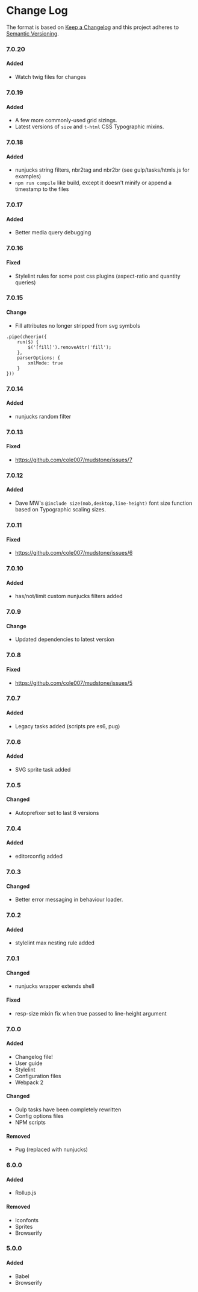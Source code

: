 # Change Log

The format is based on [Keep a Changelog](http://keepachangelog.com/)
and this project adheres to [Semantic Versioning](http://semver.org/).

### 7.0.20

#### Added

- Watch twig files for changes

### 7.0.19

#### Added

- A few more commonly-used grid sizings.
- Latest versions of `size` and `t-html` CSS Typographic mixins.

### 7.0.18

#### Added

- nunjucks string filters, nbr2tag and nbr2br (see gulp/tasks/htmls.js for examples)
- `npm run compile` like build, except it doesn't minify or append a timestamp to the files

### 7.0.17

#### Added

- Better media query debugging

### 7.0.16

#### Fixed

- Stylelint rules for some post css plugins (aspect-ratio and quantity queries)

### 7.0.15

#### Change

- Fill attributes no longer stripped from svg symbols

```
.pipe(cheerio({
	run($) {
		$('[fill]').removeAttr('fill');
	},
	parserOptions: {
		xmlMode: true
	}
}))
```

### 7.0.14

#### Added

- nunjucks random filter

### 7.0.13

#### Fixed

- https://github.com/cole007/mudstone/issues/7

### 7.0.12

#### Added

- Dave MW's `@include size(mob,desktop,line-height)` font size function based on Typographic scaling sizes.

### 7.0.11

#### Fixed

- https://github.com/cole007/mudstone/issues/6

### 7.0.10

#### Added

- has/not/limit custom nunjucks filters added


### 7.0.9

#### Change

- Updated dependencies to latest version


### 7.0.8

#### Fixed

- https://github.com/cole007/mudstone/issues/5


### 7.0.7

#### Added

- Legacy tasks added (scripts pre es6, pug)

### 7.0.6

#### Added

- SVG sprite task added

### 7.0.5

#### Changed

- Autoprefixer set to last 8 versions

### 7.0.4

#### Added

- editorconfig added

### 7.0.3

#### Changed

- Better error messaging in behaviour loader.  

### 7.0.2

#### Added

- stylelint max nesting rule added

### 7.0.1

#### Changed

- nunjucks wrapper extends shell

#### Fixed

- resp-size mixin fix when true passed to line-height argument

### 7.0.0

#### Added

- Changelog file!
- User guide
- Stylelint
- Configuration files
- Webpack 2

#### Changed

- Gulp tasks have been completely rewritten
- Config options files
- NPM scripts

#### Removed

- Pug (replaced with nunjucks)

### 6.0.0

#### Added

- Rollup.js

#### Removed

- Iconfonts
- Sprites
- Browserify


### 5.0.0

#### Added

- Babel
- Browserify
